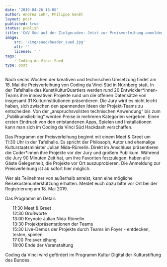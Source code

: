 ```yaml
---
date: '2019-04-26 16:00'
author: Andrea Lehr, Philippe Genêt
layout: post
published: true
status: publish
title: 'CdV Süd auf der Zielgeraden: Jetzt zur Preisverleihung anmelden!'
image:
    src: '/img/sued/header_sued.jpg'
    alt: ''
    license: ' '
tags:
    - Coding da Vinci Sued
type: post
---
```


<p>
Nach sechs Wochen der kreativen und technischen Umsetzung findet am 18. Mai die Preisverleihung von Coding da Vinci Süd in Nürnberg statt. In der Tafelhalle des KunstKulturQuartiers werden rund 20 Entwickler*innen-Teams ihre innovativen Projekte rund um die offenen Datensätze von insgesamt 31 Kulturinstitutionen präsentieren. Die Jury wird es nicht leicht haben, sich zwischen den spannenden Ideen der Projekt-Teams zu entscheiden. Von der „anspruchsvollsten technischen Anwendung“ bis zum „Publikumsliebling“ werden Preise in mehreren Kategorien vergeben. Einen ersten Eindruck von den entstandenen Apps, Spielen und Installationen kann man sich im Coding da Vinci Süd Hackdash verschaffen.
</p>
<p>
Das Programm der Preisverleihung beginnt mit einem Meet & Greet um 11:30 Uhr in der Tafelhalle. Es spricht der Philosoph, Autor und ehemalige Kulturstaatsminister Julian Nida-Rümelin. Direkt im Anschluss präsentieren die Coder*innen ihre Projekte vor der Jury und großem Publikum. Während die Jury 90 Minuten Zeit hat, um ihre Favoriten festzulegen, haben alle Gäste Gelegenheit, die Projekte vor Ort auszuprobieren. Die Anmeldung zur Preisverleihung ist ab sofort hier möglich. 
</p>
<p>
Wer als Teilnehmer von außerhalb anreist, kann eine mögliche Reisekostenunterstützung erhalten. Meldet euch dazu bitte vor Ort bei der Registrierung am 18. Mai 2019.
</p>
<p>
Das Programm im Detail:
<ul style="list-style-type:none;">
	<li>11:30 Meet & Greet</li>
	<li>12:30 Grußworte</li>
	<li>13:00 Keynote Julian Nida-Rümelin</li>
	<li>13:30 Projektpräsentationen der Teams</li>
	<li>15:30 Live-Demos der Projekte durch Teams im Foyer - entdecken, testen, spielen</li>
	<li>17:00 Preisverleihung</li>
	<li>18:00 Ende der Veranstaltung</li>
</ul>
</p>
<p>
Coding da Vinci wird gefördert im Programm Kultur Digital der Kulturstiftung des Bundes.
</p>

